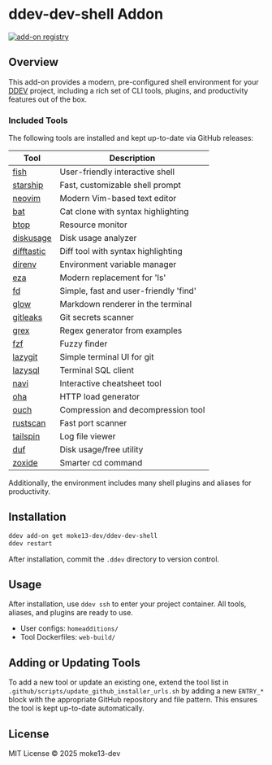 # ddev-dev-shell Addon

[![add-on registry](https://img.shields.io/badge/DDEV-Add--on_Registry-blue)](https://addons.ddev.com)

## Overview

This add-on provides a modern, pre-configured shell environment for your [DDEV](https://ddev.com) project, including a rich set of CLI tools, plugins, and productivity features out of the box.

### Included Tools

The following tools are installed and kept up-to-date via GitHub releases:

| Tool                                                                 | Description                                 |
|----------------------------------------------------------------------|---------------------------------------------|
| [fish](https://fishshell.com)                                        | User-friendly interactive shell             |
| [starship](https://starship.rs)                                      | Fast, customizable shell prompt             |
| [neovim](https://github.com/neovim/neovim)                           | Modern Vim-based text editor                |
| [bat](https://github.com/sharkdp/bat)                                | Cat clone with syntax highlighting          |
| [btop](https://github.com/aristocratos/btop)                         | Resource monitor                            |
| [diskusage](https://github.com/chenquan/diskusage)                   | Disk usage analyzer                         |
| [difftastic](https://github.com/Wilfred/difftastic)                  | Diff tool with syntax highlighting          |
| [direnv](https://github.com/direnv/direnv)                           | Environment variable manager                |
| [eza](https://github.com/eza-community/eza)                          | Modern replacement for 'ls'                 |
| [fd](https://github.com/sharkdp/fd)                                  | Simple, fast and user-friendly 'find'       |
| [glow](https://github.com/charmbracelet/glow)                        | Markdown renderer in the terminal           |
| [gitleaks](https://github.com/gitleaks/gitleaks)                     | Git secrets scanner                         |
| [grex](https://github.com/pemistahl/grex)                            | Regex generator from examples               |
| [fzf](https://github.com/junegunn/fzf)                               | Fuzzy finder                               |
| [lazygit](https://github.com/jesseduffield/lazygit)                  | Simple terminal UI for git                  |
| [lazysql](https://github.com/jorgerojas26/lazysql)                   | Terminal SQL client                         |
| [navi](https://github.com/denisidoro/navi)                           | Interactive cheatsheet tool                 |
| [oha](https://github.com/hatoo/oha)                                  | HTTP load generator                         |
| [ouch](https://github.com/ouch-org/ouch)                             | Compression and decompression tool          |
| [rustscan](https://github.com/bee-san/RustScan)                      | Fast port scanner                           |
| [tailspin](https://github.com/bensadeh/tailspin)                     | Log file viewer                             |
| [duf](https://github.com/muesli/duf)                                 | Disk usage/free utility                     |
| [zoxide](https://github.com/ajeetdsouza/zoxide)                      | Smarter cd command                          |

Additionally, the environment includes many shell plugins and aliases for productivity.

## Installation

```bash
ddev add-on get moke13-dev/ddev-dev-shell
ddev restart
```

After installation, commit the `.ddev` directory to version control.

## Usage

After installation, use `ddev ssh` to enter your project container. All tools, aliases, and plugins are ready to use.

- User configs: `homeadditions/`
- Tool Dockerfiles: `web-build/`

## Adding or Updating Tools

To add a new tool or update an existing one, extend the tool list in `.github/scripts/update_github_installer_urls.sh` by adding a new `ENTRY_*` block with the appropriate GitHub repository and file pattern. This ensures the tool is kept up-to-date automatically.

## License

MIT License © 2025 moke13-dev